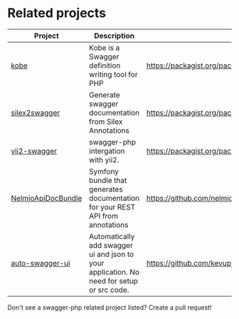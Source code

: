 # Related projects


Project | Description | URL
--- | --- | ---
[kobe](https://github.com/AaronJan/Kobe) | Kobe is a Swagger definition writing tool for PHP | https://packagist.org/packages/aaronjan/kobe
[silex2swagger](https://github.com/DerManoMann/silex2swagger) | Generate swagger documentation from Silex Annotations | https://packagist.org/packages/radebatz/silex2swagger
[yii2-swagger](https://github.com/lichunqiang/yii2-swagger) | swagger-php intergation with yii2. | https://packagist.org/packages/light/yii2-swagger
[NelmioApiDocBundle](https://github.com/nelmio/NelmioApiDocBundle) | Symfony bundle that generates documentation for your REST API from annotations | https://github.com/nelmio/NelmioApiDocBundle
[auto-swagger-ui](https://github.com/kevupton/auto-swagger-ui) | Automatically add swagger ui and json to your application. No need for setup or src code. | https://github.com/kevupton/auto-swagger-ui


Don't see a swagger-php related project listed? Create a pull request!
